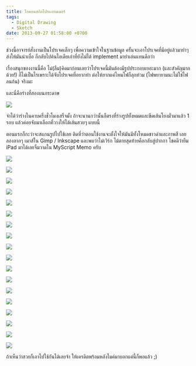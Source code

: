 ```yaml
---
title: ไอคอนสกิลโปรแกรมเมอร์
tags:
  - Digital Drawing
  - Sketch
date: 2013-09-27 01:58:00 +0700
---
```


ช่วงนี้อาจารย์สั่งงานเป็นโปรเจคเล็กๆ เพื่อความเข้าใจในฐานข้อมูล ครั้นจะเอาโปรเจคที่มีอยู่แล้วมายำๆ ส่งให้มันน่าเบื่อ ก็กลับไปค้นไอเดียเก่าที่ยังไม่ได้ implement มายำเล่นแทนดีกว่า

เรื่องสนุกของงานนี้คือ ไม่(ลืม)คิดมาก่อนเลยว่าโปรเจคนี้มันต้องมีรูปประกอบเยอะมาก (และสำคัญมากด้วย!) ก็ไม่เป็นไรเพราะได้จับโปรเจคที่อยากทำ ต่อให้ยากแค่ไหนไฟก็ลุกท่วม (ไฟพยายามนะไม่ใช่ไฟลนก้น) จริงมะ

และนี่คือร่างที่สองบนกระดาษ

![](/images/IMG_20130916_211121.jpg)

จำได้ว่าร่างในคาบครึ่งชั่วโมงเสร็จมั้ง ถ้าจะนานกว่านั้นก็ตรงที่ร่างรูปทั้งหมดและขีดเส้นโยงมั่วมาแล้ว 1 รอบ แล้วค่อยจับมาเลือกที่วางให้ได้เส้นสวยๆ แบบนี้

ตอนแรกก็กะว่าจะสแกนรูปไปใช้เลย ติดที่ว่าตอนใช้งานจะตั้งใจให้มันมีทั้งโหมดขาวดำและภาพสี เลยลองลากๆ เมาส์ใน Gimp / Inkscape และพบว่าไม่เวิร์ก ไม้ตายสุดท้ายคือกลับสู่ปากกา โชคดีว่ายืม iPad มาได้เลยจิ้มวาดใน MyScript Memo ครับ

![](/images/geek-ai.jpg)

![](/images/geek-www.jpg)

![](/images/geek-algorithm.jpg)

![](/images/geek-compiler.jpg)

![](/images/geek-comarch.jpg)

![](/images/geek-basic.jpg)

![](/images/geek-concurrent.jpg)

![](/images/geek-datastructure.jpg)

![](/images/geek-functional.jpg)

![](/images/geek-database.jpg)

![](/images/geek-datamining.jpg)

![](/images/geek-logic.jpg)

![](/images/geek-ssl.jpg)

![](/images/geek-mobile.jpg)

![](/images/geek-mvc.jpg)

![](/images/geek-oop.jpg)

![](/images/geek-system.jpg)

![](/images/geek-regex.jpg)

ถ้าเห็นว่าสวยก็เอาไปใช้กันได้เลยจ้า ให้เครดิตพร้อมหลังไมค์มาบอกแค่นี้ก็พอแล้ว ;)
